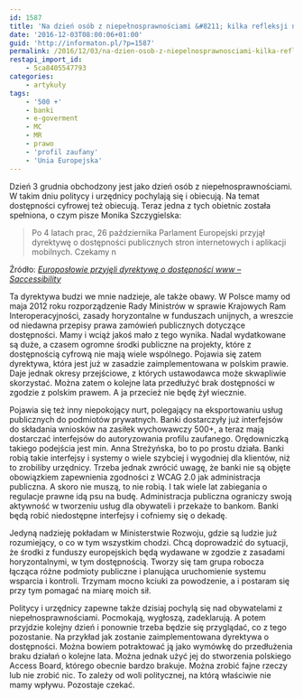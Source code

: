 ```yaml
---
id: 1587
title: 'Na dzień osób z niepełnosprawnościami &#8211; kilka refleksji na temat przepisów o dostępności'
date: '2016-12-03T08:00:06+01:00'
guid: 'http://informaton.pl/?p=1587'
permalink: /2016/12/03/na-dzien-osob-z-niepelnosprawnosciami-kilka-refleksji-na-temat-przepisow-o-dostepnosci/
restapi_import_id:
    - 5ca8405547793
categories:
    - artykuły
tags:
    - '500 +'
    - banki
    - e-goverment
    - MC
    - MR
    - prawo
    - 'profil zaufany'
    - 'Unia Europejska'
---
```


Dzień 3 grudnia obchodzony jest jako dzień osób z niepełnosprawnościami. W takim dniu politycy i urzędnicy pochylają się i obiecują. Na temat dostępności cyfrowej też obiecują. Teraz jedna z tych obietnic została spełniona, o czym pisze Monika Szczygielska:

> Po 4 latach prac, 26 października Parlament Europejski przyjął dyrektywę o dostępności publicznych stron internetowych i aplikacji mobilnych. Czekamy n

Źródło: *[Europosłowie przyjęli dyrektywę o dostępności www – Saccessibility](http://saccessibility.pl/europoslowie-przyjeli-dyrektywe-o-dostepnosci-www/)*

Ta dyrektywa budzi we mnie nadzieje, ale także obawy. W Polsce mamy od maja 2012 roku rozporządzenie Rady Ministrów w sprawie Krajowych Ram Interoperacyjności, zasady horyzontalne w funduszach unijnych, a wreszcie od niedawna przepisy prawa zamówień publicznych dotyczące dostępności. Mamy i wciąż jakoś mało z tego wynika. Nadal wydatkowane są duże, a czasem ogromne środki publiczne na projekty, które z dostępnością cyfrową nie mają wiele wspólnego. Pojawia się zatem dyrektywa, która jest już w zasadzie zaimplementowana w polskim prawie. Daje jednak okresy przejściowe, z których ustawodawca może skwapliwie skorzystać. Można zatem o kolejne lata przedłużyć brak dostępności w zgodzie z polskim prawem. A ja przecież nie będę żył wiecznie.

Pojawia się też inny niepokojący nurt, polegający na eksportowaniu usług publicznych do podmiotów prywatnych. Banki dostarczyły już interfejsów do składania wniosków na zasiłek wychowawczy 500+, a teraz mają dostarczać interfejsów do autoryzowania profilu zaufanego. Orędowniczką takiego podejścia jest min. Anna Streżyńska, bo to po prostu działa. Banki robią takie interfejsy i systemy o wiele szybciej i wygodniej dla klientów, niż to zrobiliby urzędnicy. Trzeba jednak zwrócić uwagę, że banki nie są objęte obowiązkiem zapewnienia zgodności z WCAG 2.0 jak administracja publiczna. A skoro nie muszą, to nie robią. I tak wiele lat zabiegania o regulacje prawne idą psu na budę. Administracja publiczna ograniczy swoją aktywność w tworzeniu usług dla obywateli i przekaże to bankom. Banki będą robić niedostępne interfejsy i cofniemy się o dekadę.

Jedyną nadzieję pokładam w Ministerstwie Rozwoju, gdzie są ludzie już rozumiejący, o co w tym wszystkim chodzi. Chcą doprowadzić do sytuacji, że środki z funduszy europejskich będą wydawane w zgodzie z zasadami horyzontalnymi, w tym dostępnością. Tworzy się tam grupa robocza łącząca różne podmioty publiczne i planująca uruchomienie systemu wsparcia i kontroli. Trzymam mocno kciuki za powodzenie, a i postaram się przy tym pomagać na miarę moich sił.

Politycy i urzędnicy zapewne także dzisiaj pochylą się nad obywatelami z niepełnosprawnościami. Pocmokają, wygłoszą, zadeklarują. A potem przyjdzie kolejny dzień i ponownie trzeba będzie się przyglądać, co z tego pozostanie. Na przykład jak zostanie zaimplementowana dyrektywa o dostępności. Można bowiem potraktować ją jako wymówkę do przedłużenia braku działań o kolejne lata. Można jednak użyć jej do stworzenia polskiego <span lang="en">Access Board</span>, którego obecnie bardzo brakuje. Można zrobić fajne rzeczy lub nie zrobić nic. To zależy od woli politycznej, na którą właściwie nie mamy wpływu. Pozostaje czekać.
